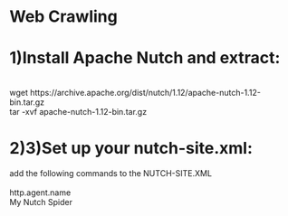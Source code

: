# Web Crawling

<h1>1)Install Apache Nutch and extract:</h1>
<br>
wget https://archive.apache.org/dist/nutch/1.12/apache-nutch-1.12-bin.tar.gz
<br>
tar -xvf apache-nutch-1.12-bin.tar.gz
<br>
<h1>2)3)Set up your nutch-site.xml:</h1> add the following commands to the NUTCH-SITE.XML
<br>
<property>
  <br>
 <name>http.agent.name</name>
  <br>
 <value>My Nutch Spider</value>
 <br>
</property>
<br>
